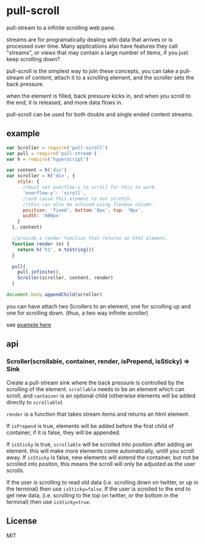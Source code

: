 # pull-scroll

pull-stream to a infinite scrolling web pane.

streams are for programatically dealing with data that
arrives or is processed over time. Many applications
also have features they call "streams", or views
that may contain a large number of items,
if you just keep scrolling down?

pull-scroll is the simplest way to join these concepts,
you can take a pull-stream of content, attach it to a
scrolling element, and the scroller sets the back pressure.

when the element is filled, back pressure kicks in,
and when you scroll to the end, it is released, and more data flows in.

pull-scroll can be used for both double and single ended content streams.

## example

``` js
var Scroller = require('pull-scroll')
var pull = require('pull-stream')
var h = require('hyperscript')

var content = h('div')
var scroller = h('div', {
    style: {
      //must set overflow-y to scroll for this to work.
      'overflow-y': 'scroll',
      //and cause this element to not stretch.
      //this can also be achived using flexbox column.
      position: 'fixed', bottom:'0px', top: '0px',
      width: '600px'
    }
  }, content)

  //provide a render function that returns an html element.
  function render (n) {
    return h('h1', n.toString())
  }

  pull(
    pull.infinite(),
    Scroller(scroller, content, render)
  )

document.body.appendChild(scroller)
```

you can have attach two Scrollers to an element, one for scrolling up
and one for scrolling down. (thus, a two way infinite scroller)

see [example here](https://github.com/dominictarr/patchbay/blob/master/modules/public.js#L24-L32)

## api

### Scroller(scrollable, container, render, isPrepend, isSticky) => Sink

Create a pull-stream sink where the back pressure is controlled by the scrolling of the element.
`scrollable` needs to be an element which can scroll, and `container`
is an optional child (otherwise elements will be added directly to `scrollable`)

`render` is a function that takes stream items and returns an html element.

If `isPrepend` is true, elements will be added before the first child of container,
if it is false, they will be appended.

If `isSticky` is true, `scrollable` will be scrolled into position after adding an element.
this will make more elements come automatically, untill you scroll away.
If `isSticky` is false, new elements will extend the container, but not be scrolled into positon,
this means the scroll will only be adjusted as the user scrolls.

If the user is scrolling to read old data (i.e. scrolling down on twitter, or up in the terminal)
then use `isSticky=false`. If the user is scrolled to the end to get new data,
(i.e. scrolling to the top on twitter, or the bottom in the terminal)
then use `isSticky=true`.

## License

MIT





